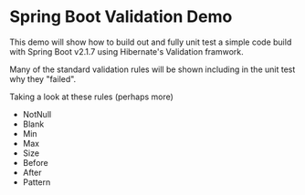 # Spring Boot Validation Demo

This demo will show how to build out and fully unit test a simple code build with Spring Boot v2.1.7 using Hibernate's Validation framwork.

Many of the standard validation rules will be shown including in the unit test why they "failed".

Taking a look at these rules (perhaps more)

* NotNull
* Blank
* Min
* Max
* Size
* Before
* After
* Pattern
